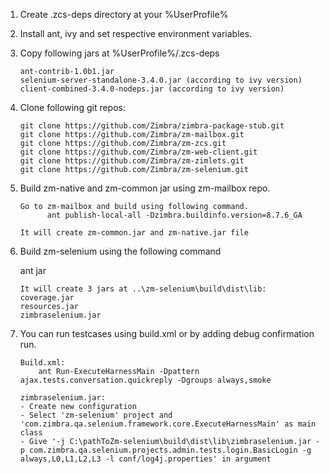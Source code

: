 1. Create .zcs-deps directory at your %UserProfile%
2. Install ant, ivy and set respective environment variables.
3. Copy following jars at %UserProfile%/.zcs-deps
    ```
    ant-contrib-1.0b1.jar
    selenium-server-standalone-3.4.0.jar (according to ivy version)
    client-combined-3.4.0-nodeps.jar (according to ivy version)
    ```
4. Clone following git repos:
    ```
    git clone https://github.com/Zimbra/zimbra-package-stub.git
    git clone https://github.com/Zimbra/zm-mailbox.git
    git clone https://github.com/Zimbra/zm-zcs.git
    git clone https://github.com/Zimbra/zm-web-client.git
    git clone https://github.com/Zimbra/zm-zimlets.git
    git clone https://github.com/Zimbra/zm-selenium.git
    ```
5. Build zm-native and zm-common jar using zm-mailbox repo.
   ```
   Go to zm-mailbox and build using following command.
         ant publish-local-all -Dzimbra.buildinfo.version=8.7.6_GA
 
   It will create zm-common.jar and zm-native.jar file
6. Build zm-selenium using the following command

    ant jar
    ```
    It will create 3 jars at ..\zm-selenium\build\dist\lib:
    coverage.jar
    resources.jar
    zimbraselenium.jar
7. You can run testcases using build.xml or by adding debug confirmation run.
    ```
    Build.xml:
        ant Run-ExecuteHarnessMain -Dpattern ajax.tests.conversation.quickreply -Dgroups always,smoke

    zimbraselenium.jar:
    - Create new configuration
    - Select 'zm-selenium' project and 'com.zimbra.qa.selenium.framework.core.ExecuteHarnessMain' as main class
    - Give '-j C:\pathToZm-selenium\build\dist\lib\zimbraselenium.jar -p com.zimbra.qa.selenium.projects.admin.tests.login.BasicLogin -g always,L0,L1,L2,L3 -l conf/log4j.properties' in argument